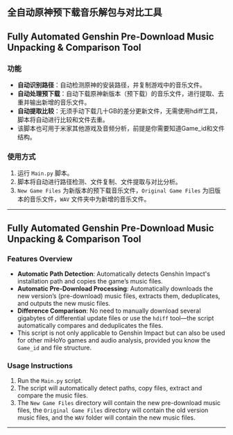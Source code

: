 
## 全自动原神预下载音乐解包与对比工具
## Fully Automated Genshin Pre-Download Music Unpacking & Comparison Tool

### 功能

- **自动识别路径**：自动检测原神的安装路径，并复制游戏中的音乐文件。
- **自动处理预下载**：自动下载原神新版本（预下载）的音乐文件，进行提取、去重并输出新增的音乐文件。
- **自动提取比较**：无须手动下载几十GB的差分更新文件，无需使用hdiff工具，脚本将自动进行比较和文件去重。
- 该脚本也可用于米家其他游戏及音频分析，前提是你需要知道Game_id和文件结构。

### 使用方式

1. 运行 `Main.py` 脚本。
2. 脚本将自动进行路径检测、文件复制、文件提取与对比分析。
3. `New Game Files` 为新版本的预下载音乐文件，`Original Game Files` 为旧版本的音乐文件，`WAV` 文件夹中为新增的音乐文件。


---

## Fully Automated Genshin Pre-Download Music Unpacking & Comparison Tool

### Features Overview

- **Automatic Path Detection**: Automatically detects Genshin Impact's installation path and copies the game’s music files.
- **Automatic Pre-Download Processing**: Automatically downloads the new version’s (pre-download) music files, extracts them, deduplicates, and outputs the new music files.
- **Difference Comparison**: No need to manually download several gigabytes of differential update files or use the `hdiff` tool—the script automatically compares and deduplicates the files.
- This script is not only applicable to Genshin Impact but can also be used for other miHoYo games and audio analysis, provided you know the `Game_id` and file structure.

### Usage Instructions

1. Run the `Main.py` script.
2. The script will automatically detect paths, copy files, extract and compare the music files.
3. The `New Game Files` directory will contain the new pre-download music files, the `Original Game Files` directory will contain the old version music files, and the `WAV` folder will contain the new music files.

---
